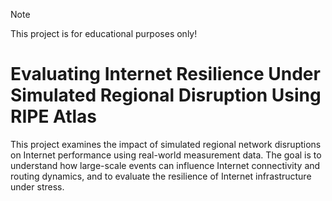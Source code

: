> [!NOTE]
> This project is for educational purposes only!

# Evaluating Internet Resilience Under Simulated Regional Disruption Using RIPE Atlas

This project examines the impact of simulated regional network disruptions on Internet performance using real-world measurement data. The goal is to understand how large-scale events can influence Internet connectivity and routing dynamics, and to evaluate the resilience of Internet infrastructure under stress.


